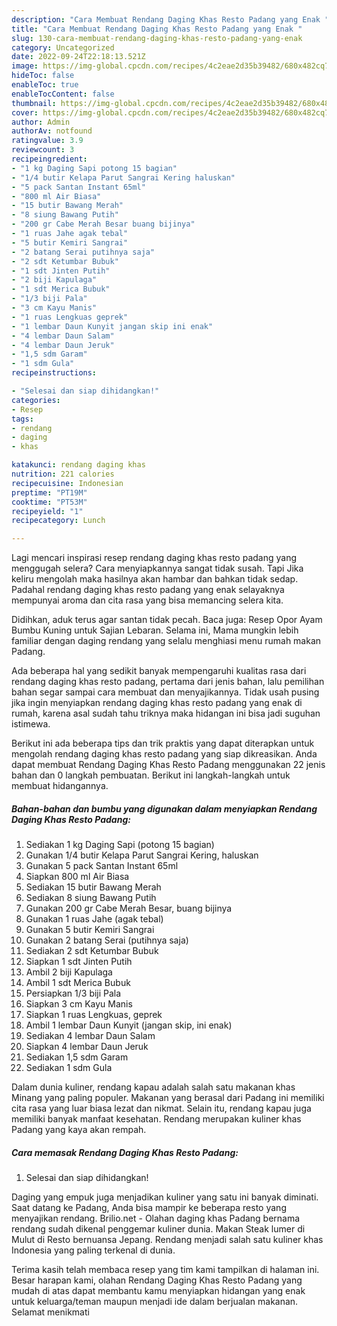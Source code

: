 ```yaml
---
description: "Cara Membuat Rendang Daging Khas Resto Padang yang Enak "
title: "Cara Membuat Rendang Daging Khas Resto Padang yang Enak "
slug: 130-cara-membuat-rendang-daging-khas-resto-padang-yang-enak
category: Uncategorized
date: 2022-09-24T22:18:13.521Z
image: https://img-global.cpcdn.com/recipes/4c2eae2d35b39482/680x482cq70/rendang-daging-khas-resto-padang-foto-resep-utama.jpg
hideToc: false
enableToc: true
enableTocContent: false
thumbnail: https://img-global.cpcdn.com/recipes/4c2eae2d35b39482/680x482cq70/rendang-daging-khas-resto-padang-foto-resep-utama.jpg
cover: https://img-global.cpcdn.com/recipes/4c2eae2d35b39482/680x482cq70/rendang-daging-khas-resto-padang-foto-resep-utama.jpg
author: Admin
authorAv: notfound
ratingvalue: 3.9
reviewcount: 3
recipeingredient:
- "1 kg Daging Sapi potong 15 bagian"
- "1/4 butir Kelapa Parut Sangrai Kering haluskan"
- "5 pack Santan Instant 65ml"
- "800 ml Air Biasa"
- "15 butir Bawang Merah"
- "8 siung Bawang Putih"
- "200 gr Cabe Merah Besar buang bijinya"
- "1 ruas Jahe agak tebal"
- "5 butir Kemiri Sangrai"
- "2 batang Serai putihnya saja"
- "2 sdt Ketumbar Bubuk"
- "1 sdt Jinten Putih"
- "2 biji Kapulaga"
- "1 sdt Merica Bubuk"
- "1/3 biji Pala"
- "3 cm Kayu Manis"
- "1 ruas Lengkuas geprek"
- "1 lembar Daun Kunyit jangan skip ini enak"
- "4 lembar Daun Salam"
- "4 lembar Daun Jeruk"
- "1,5 sdm Garam"
- "1 sdm Gula"
recipeinstructions:

- "Selesai dan siap dihidangkan!"
categories:
- Resep
tags:
- rendang
- daging
- khas

katakunci: rendang daging khas 
nutrition: 221 calories
recipecuisine: Indonesian
preptime: "PT19M"
cooktime: "PT53M"
recipeyield: "1"
recipecategory: Lunch

---
```



Lagi mencari inspirasi resep rendang daging khas resto padang yang menggugah selera? Cara menyiapkannya sangat tidak susah. Tapi Jika keliru mengolah maka hasilnya akan hambar dan bahkan tidak sedap. Padahal rendang daging khas resto padang yang enak selayaknya mempunyai aroma dan cita rasa yang bisa memancing selera kita.


Didihkan, aduk terus agar santan tidak pecah. Baca juga: Resep Opor Ayam Bumbu Kuning untuk Sajian Lebaran. Selama ini, Mama mungkin lebih familiar dengan daging rendang yang selalu menghiasi menu rumah makan Padang.

Ada beberapa hal yang sedikit banyak mempengaruhi kualitas rasa dari rendang daging khas resto padang, pertama dari jenis bahan, lalu pemilihan bahan segar sampai cara membuat dan menyajikannya. Tidak usah pusing jika ingin menyiapkan rendang daging khas resto padang yang enak di rumah, karena asal sudah tahu triknya maka hidangan ini bisa jadi suguhan istimewa.


Berikut ini ada beberapa tips dan trik praktis yang dapat diterapkan untuk mengolah rendang daging khas resto padang yang siap dikreasikan. Anda dapat membuat Rendang Daging Khas Resto Padang menggunakan 22 jenis bahan dan 0 langkah pembuatan. Berikut ini langkah-langkah untuk membuat hidangannya.

<!--inarticleads1-->

##### Bahan-bahan dan bumbu yang digunakan dalam menyiapkan Rendang Daging Khas Resto Padang:

1. Sediakan 1 kg Daging Sapi (potong 15 bagian)
1. Gunakan 1/4 butir Kelapa Parut Sangrai Kering, haluskan
1. Gunakan 5 pack Santan Instant 65ml
1. Siapkan 800 ml Air Biasa
1. Sediakan 15 butir Bawang Merah
1. Sediakan 8 siung Bawang Putih
1. Gunakan 200 gr Cabe Merah Besar, buang bijinya
1. Gunakan 1 ruas Jahe (agak tebal)
1. Gunakan 5 butir Kemiri Sangrai
1. Gunakan 2 batang Serai (putihnya saja)
1. Sediakan 2 sdt Ketumbar Bubuk
1. Siapkan 1 sdt Jinten Putih
1. Ambil 2 biji Kapulaga
1. Ambil 1 sdt Merica Bubuk
1. Persiapkan 1/3 biji Pala
1. Siapkan 3 cm Kayu Manis
1. Siapkan 1 ruas Lengkuas, geprek
1. Ambil 1 lembar Daun Kunyit (jangan skip, ini enak)
1. Sediakan 4 lembar Daun Salam
1. Siapkan 4 lembar Daun Jeruk
1. Sediakan 1,5 sdm Garam
1. Sediakan 1 sdm Gula


Dalam dunia kuliner, rendang kapau adalah salah satu makanan khas Minang yang paling populer. Makanan yang berasal dari Padang ini memiliki cita rasa yang luar biasa lezat dan nikmat. Selain itu, rendang kapau juga memiliki banyak manfaat kesehatan. Rendang merupakan kuliner khas Padang yang kaya akan rempah. 

<!--inarticleads2-->

##### Cara memasak Rendang Daging Khas Resto Padang:


1. Selesai dan siap dihidangkan!

Daging yang empuk juga menjadikan kuliner yang satu ini banyak diminati. Saat datang ke Padang, Anda bisa mampir ke beberapa resto yang menyajikan rendang. Brilio.net - Olahan daging khas Padang bernama rendang sudah dikenal penggemar kuliner dunia. Makan Steak lumer di Mulut di Resto bernuansa Jepang. Rendang menjadi salah satu kuliner khas Indonesia yang paling terkenal di dunia. 

Terima kasih telah membaca resep yang tim kami tampilkan di halaman ini. Besar harapan kami, olahan Rendang Daging Khas Resto Padang yang mudah di atas dapat membantu kamu menyiapkan hidangan yang enak untuk keluarga/teman maupun menjadi ide dalam berjualan makanan. Selamat menikmati
